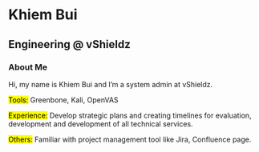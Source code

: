 
<!DOCTYPE html>
<html lang="en"><head>
  <meta charset="utf-8">
  <meta http-equiv="X-UA-Compatible" content="IE=edge">
  <meta name="viewport" content="width=device-width, initial-scale=1">

</head>
<body class="dark"><div class="container header-container">
  <div class="row">
    <div class="col-xs-12 col-sm-6 col-md-6 col-lg-8 header-left">
      <h1>Khiem Bui</h1>
      <h2>Engineering @ vShieldz</h2>
    </div>
      
<div class="container intro-container">
  <h3 id="about-me">About Me</h3>
  <div class="row clearfix"><div class="col-xs-12 col-sm-4 col-md-3 no-print">
        <span class="profile-img" style="background-image: url(/images/profile.jpg)"></span>
      </div><div class="col-xs-12 col-sm-8 col-md-9 col-print-12">
      <p>Hi, my name is Khiem Bui and I’m a system admin at vShieldz.</p>

   <p><mark>Tools:</mark> Greenbone, Kali, OpenVAS</p>

   <p><mark>Experience:</mark> Develop strategic plans and creating timelines for evaluation, development and development of
all technical services.</p>

<p><mark>Others:</mark> Familiar with project management tool like Jira, Confluence page.</p>

 

 
</body>

</html>
